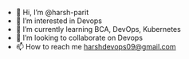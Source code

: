 - 👋 Hi, I’m @harsh-parit
- 👀 I’m interested in Devops
- 🌱 I’m currently learning BCA, DevOps, Kubernetes
- 💞️ I’m looking to collaborate on Devops
- 📫 How to reach me harshdevops09@gmail.com

<!---
harsh-parit/harsh-parit is a ✨ special ✨ repository because its `README.md` (this file) appears on your GitHub profile.
You can click the Preview link to take a look at your changes.
--->
